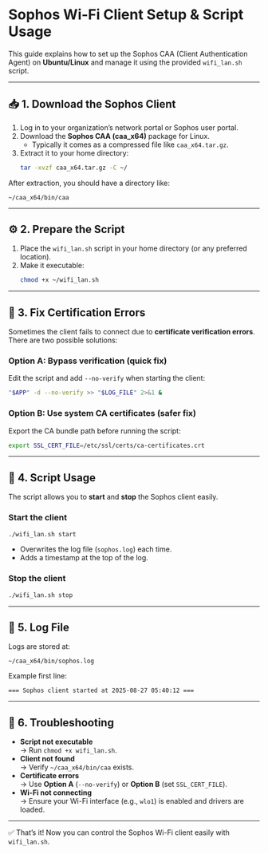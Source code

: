# Sophos Wi-Fi Client Setup & Script Usage

This guide explains how to set up the Sophos CAA (Client Authentication Agent) on **Ubuntu/Linux** and manage it using the provided `wifi_lan.sh` script.

---

## 📥 1. Download the Sophos Client
1. Log in to your organization’s network portal or Sophos user portal.  
2. Download the **Sophos CAA (caa_x64)** package for Linux.  
   - Typically it comes as a compressed file like `caa_x64.tar.gz`.  
3. Extract it to your home directory:  
   ```bash
   tar -xvzf caa_x64.tar.gz -C ~/
   ```

After extraction, you should have a directory like:
```
~/caa_x64/bin/caa
```

---

## ⚙️ 2. Prepare the Script
1. Place the `wifi_lan.sh` script in your home directory (or any preferred location).  
2. Make it executable:
   ```bash
   chmod +x ~/wifi_lan.sh
   ```

---

## 🔑 3. Fix Certification Errors
Sometimes the client fails to connect due to **certificate verification errors**. There are two possible solutions:

### Option A: Bypass verification (quick fix)
Edit the script and add `--no-verify` when starting the client:
```bash
"$APP" -d --no-verify >> "$LOG_FILE" 2>&1 &
```

### Option B: Use system CA certificates (safer fix)
Export the CA bundle path before running the script:
```bash
export SSL_CERT_FILE=/etc/ssl/certs/ca-certificates.crt
```

---

## 📝 4. Script Usage
The script allows you to **start** and **stop** the Sophos client easily.

### Start the client
```bash
./wifi_lan.sh start
```
- Overwrites the log file (`sophos.log`) each time.  
- Adds a timestamp at the top of the log.  

### Stop the client
```bash
./wifi_lan.sh stop
```

---

## 📂 5. Log File
Logs are stored at:
```
~/caa_x64/bin/sophos.log
```

Example first line:
```
=== Sophos client started at 2025-08-27 05:40:12 ===
```

---

## 🚀 6. Troubleshooting
- **Script not executable**  
  → Run `chmod +x wifi_lan.sh`.  
- **Client not found**  
  → Verify `~/caa_x64/bin/caa` exists.  
- **Certificate errors**  
  → Use **Option A** (`--no-verify`) or **Option B** (set `SSL_CERT_FILE`).  
- **Wi-Fi not connecting**  
  → Ensure your Wi-Fi interface (e.g., `wlo1`) is enabled and drivers are loaded.  

---

✅ That’s it! Now you can control the Sophos Wi-Fi client easily with `wifi_lan.sh`.
